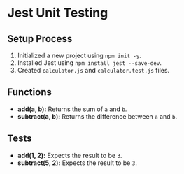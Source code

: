 # Jest Unit Testing

## Setup Process
1. Initialized a new project using `npm init -y`.
2. Installed Jest using `npm install jest --save-dev`.
3. Created `calculator.js` and `calculator.test.js` files.

## Functions
- **add(a, b):** Returns the sum of `a` and `b`.
- **subtract(a, b):** Returns the difference between `a` and `b`.

## Tests
- **add(1, 2):** Expects the result to be `3`.
- **subtract(5, 2):** Expects the result to be `3`.
